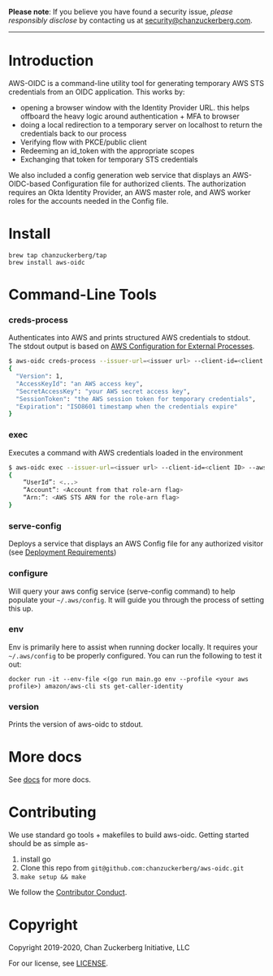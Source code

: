 **Please note**: If you believe you have found a security issue, _please responsibly disclose_ by contacting us at [security@chanzuckerberg.com](mailto:security@chanzuckerberg.com).

----

# Introduction
AWS-OIDC is a command-line utility tool for generating temporary AWS STS credentials from an OIDC application. This works by:
- opening a browser window with the Identity Provider URL. this helps offboard the heavy logic around authentication + MFA to browser
- doing a local redirection to a temporary server on localhost to return the credentials back to our process
- Verifying flow with PKCE/public client
- Redeeming an id_token with the appropriate scopes
- Exchanging that token for temporary STS credentials

We also included a config generation web service that displays an AWS-OIDC-based Configuration file for authorized clients. The authorization requires an Okta Identity Provider, an AWS master role, and AWS worker roles for the accounts needed in the Config file.

# Install
```
brew tap chanzuckerberg/tap
brew install aws-oidc
```

# Command-Line Tools
### creds-process
Authenticates into AWS and prints structured AWS credentials to stdout. The stdout output is based on [AWS Configuration for External Processes](https://docs.aws.amazon.com/cli/latest/userguide/cli-configure-sourcing-external.html).
``` bash
$ aws-oidc creds-process --issuer-url=<issuer url> --client-id=<client ID> --aws-role-arn=<AWS role you want credentials for>
{
  "Version": 1,
  "AccessKeyId": "an AWS access key",
  "SecretAccessKey": "your AWS secret access key",
  "SessionToken": "the AWS session token for temporary credentials",
  "Expiration": "ISO8601 timestamp when the credentials expire"
}
```

### exec
Executes a command with AWS credentials loaded in the environment
``` bash
$ aws-oidc exec --issuer-url=<issuer url> --client-id=<client ID> --aws-role-arn=<AWS role you want credentials for>   -- aws sts get-caller-identity
{
	“UserId”: <...>
	“Account”: <Account from that role-arn flag>
	“Arn:”: <AWS STS ARN for the role-arn flag>
}
```
### serve-config
Deploys a service that displays an AWS Config file for any authorized visitor (see [Deployment Requirements](#deployment-requirements))

### configure
Will query your aws config service (serve-config command) to help populate your `~/.aws/config`. It will guide you through the process of setting this up.

### env
Env is primarily here to assist when running docker locally. It requires your `~/.aws/config` to be properly configured. You can run the following to test it out:

```
docker run -it --env-file <(go run main.go env --profile <your aws profile>) amazon/aws-cli sts get-caller-identity
```

### version
Prints the version of aws-oidc to stdout.


# More docs
See [docs](docs) for more docs.

# Contributing
We use standard go tools + makefiles to build aws-oidc. Getting started should be as simple as-

1. install go
1. Clone this repo from `git@github.com:chanzuckerberg/aws-oidc.git`
1. `make setup && make`

We follow the [Contributor Conduct](https://www.contributor-covenant.org/version/2/0/code_of_conduct/).

# Copyright
Copyright 2019-2020, Chan Zuckerberg Initiative, LLC

For our license, see [LICENSE](LICENSE).
